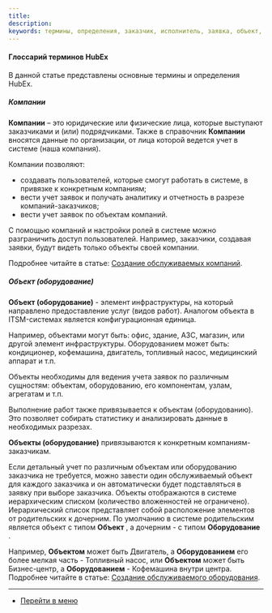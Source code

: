 ```yaml
---
title:
description:
keywords: термины, определения, заказчик, исполнитель, заявка, объект, hubex, хабекс, хубекс, хабикс
---
```


#### Глоссарий терминов HubEx

<body>
<p>В данной статье представлены основные термины и определения HubEx.</p>

<h5>Компании</h5>
<p><strong>Компании</strong> – это юридические или физические лица, которые выступают заказчиками и (или) подрядчиками. Также в
    справочник <strong>Компании</strong> вносятся данные по организации, от лица которой ведется учет в системе (наша компания).</p>
<p>Компании позволяют:</p>
<ul>
    <li>создавать пользователей, которые смогут работать в системе, в привязке к конкретным компаниям;</li>
    <li>вести учет заявок и получать аналитику и отчетность в разрезе компаний-заказчиков;</li>
    <li>вести учет заявок по объектам компаний.</li>
</ul>
<p>С помощью компаний и настройки ролей в системе можно разграничить доступ пользователей. Например, заказчики,
    создавая заявки, будут видеть только объекты своей компании.</p>
<p>Подробнее читайте в статье: <a href="https://wiki.hubex.ru/docs/FAQ/RU/user/CreatingCompany.html">Создание
    обслуживаемых компаний</a>.</p>


<p></p>
<p></p>
<h5>Объект (оборудование)</h5>
<p><strong>Объект (оборудование)</strong> - элемент инфраструктуры, на который направлено предоставление услуг (видов
    работ). Аналогом
    объекта в ITSM-системах является конфигурационная единица.</p>
<p>Например, объектами могут быть: офис, здание, АЗС, магазин, или другой элемент инфраструктуры. Оборудованием может
    быть: кондиционер, кофемашина, двигатель, топливный насос, медицинский аппарат и т.п.</p>
<p>Объекты необходимы для ведения учета заявок по различным сущностям: объектам, оборудованию, его компонентам, узлам,
    агрегатам и т.п.</p>
<p>Выполнение работ также привязывается к объектам (оборудованию). Это позволяет собирать статистику и анализировать
    данные в необходимых разрезах.</p>
<p><strong> Объекты (оборудование)</strong> привязываются к конкретным компаниям-заказчикам.</p>
<p>Если детальный учет по различным объектам или оборудованию заказчика не требуется, можно завести один обслуживаемый
    объект для каждого заказчика и он автоматически будет подставляться в заявку при выборе заказчика.
    Объекты отображаются в системе иерархическим списком (количество вложенностей не ограничено). Иерархический список
    представляет собой расположение элементов от родительских к дочерним. По умолчанию в системе родительским является
    объект с типом <strong> Объект</strong> , а дочерним - с типом <strong> Оборудование</strong> .</p>
<p>Например, <strong> Объектом</strong> может быть Двигатель, а <strong> Оборудованием</strong> его более мелкая часть -
    Топливный насос, или <strong> Объектом</strong>
    может быть Бизнес-центр, а <strong> Оборудованием</strong> - Кофемашина внутри центра.
    Подробнее читайте в статье: <a href="https://wiki.hubex.ru/docs/FAQ/RU/user/CreatingObjects.html">Создание
        обслуживаемого оборудования</a>.</p>
<p></p>
<p></p>


</body>


____
- [Перейти в меню](http://wiki.hubex.ru)

